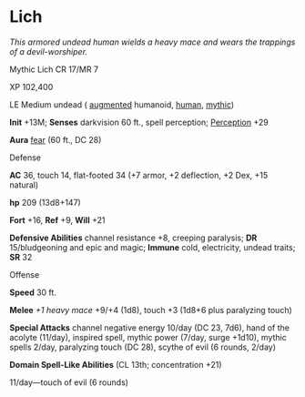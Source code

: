 # Lich

_This armored undead human wields a heavy mace and wears the trappings of a devil-worshiper._

Mythic Lich CR 17/MR 7

XP 102,400

LE Medium undead ( [augmented](monsters/creatureTypes.md#_augmented-subtype) humanoid, [human](monsters/creatureTypes.md#_human-subtype), [mythic](mythicAdventures/mythicMonsters.md#_mythic-subtype))

**Init** +13M; **Senses** darkvision 60 ft., spell perception; [Perception](skills/perception.md#_perception) +29

**Aura** [fear](monsters/universalMonsterRules.md#_fear) (60 ft., DC 28)

Defense

**AC** 36, touch 14, flat-footed 34 (+7 armor, +2 deflection, +2 Dex, +15 natural)

**hp** 209 (13d8+147)

**Fort** +16, **Ref** +9, **Will** +21

**Defensive Abilities** channel resistance +8, creeping paralysis; **DR** 15/bludgeoning and epic and magic; **Immune** cold, electricity, undead traits; **SR** 32

Offense

**Speed** 30 ft.

**Melee** _+1 heavy mace_ +9/+4 (1d8), touch +3 (1d8+6 plus paralyzing touch)

**Special Attacks** channel negative energy 10/day (DC 23, 7d6), hand of the acolyte (11/day), inspired spell, mythic power (7/day, surge +1d10), mythic spells 2/day, paralyzing touch (DC 28), scythe of evil (6 rounds, 2/day)

**Domain Spell-Like Abilities** (CL 13th; concentration +21)

11/day—touch of evil (6 rounds)

2/day—dispelling touch

**Cleric Spells Prepared** (CL 13th; concentration +21)

7th—_ [blasphemy](spells/blasphemy.md#_blasphemy)_D (DC 25), _ [destruction](spells/destruction.md#_destruction)_ (DC 27), _ [ethereal jaunt](spells/etherealJaunt.md#_ethereal-jaunt)_

6th—_ [antimagic field](spells/antimagicField.md#_antimagic-field)_D, _ [blade barrier](spells/bladeBarrier.md#_blade-barrier)_M (DC 24), _ [harm](spells/harm.md#_harm)_M (2, DC 26)

5th—_ [dispel good](spells/dispelGood.md#_dispel-good)_D, _ [flame strike](spells/flameStrike.md#_flame-strike)_M (DC 23), _ [greater command](spells/command.md#_command-greater)_ (DC 23), _ [slay living](spells/slayLiving.md#_slay-living)_ (2, DC 25)

4th—_ [chaos hammer](spells/chaosHammer.md#_chaos-hammer)_M (DC 22), _ [freedom of movement](spells/freedomOfMovement.md#_freedom-of-movement)_, _ [poison](spells/poison.md#_poison)_ (DC 24), _ [spell immunity](spells/spellImmunity.md#_spell-immunity)_, _ [unholy blight](spells/unholyBlight.md#_unholy-blight)_D, M (2, DC 22)

3rd—_ [bestow curse](spells/bestowCurse.md#_bestow-curse)_ (2, DC 23), _ [contagion](spells/contagion.md#_contagion)_ (DC 23)M, _ [dispel magic](spells/dispelMagic.md#_dispel-magic)_D, _ [invisibility purge](spells/invisibilityPurge.md#_invisibility-purge)_, _ [meld into stone](spells/meldIntoStone.md#_meld-into-stone)_, _ [protection from energy](spells/protectionFromEnergy.md#_protection-from-energy)_

2nd—_ [align weapon](spells/alignWeapon.md#_align-weapon)_D (evil only), _ [calm emotions](spells/calmEmotions.md#_calm-emotions)_ (DC 20), _ [darkness](spells/darkness.md#_darkness)_, _ [desecrate](spells/desecrate.md#_desecrate)_, _ [hold person](spells/holdPerson.md#_hold-person)_ (DC 20), _ [resist energy](spells/resistEnergy.md#_resist-energy)_, _ [spiritual weapon](spells/spiritualWeapon.md#_spiritual-weapon)_M

1st—_ [bane](magicItems/weapons.md#_weapons-bane)_ (DC 19), _ [cause fear](spells/causeFear.md#_cause-fear)_ (DC 21), _ [deathwatch](spells/deathwatch.md#_deathwatch)_, _ [entropic shield](spells/entropicShield.md#_entropic-shield)_, _ [identify](spells/identify.md#_identify)_D, _ [obscuring mist](spells/obscuringMist.md#_obscuring-mist)_ (2)

0 (at will)—_ [bleed](spells/bleed.md#_bleed)_ (DC 20), _ [detect magic](spells/detectMagic.md#_detect-magic)_, _ [purify food and drink](spells/purifyFoodAndDrink.md#_purify-food-and-drink)_, _ [read magic](spells/readMagic.md#_read-magic)_

**D** Domain spell; **Domains** Evil, Magic; **M** Mythic spell

Statistics

**Str** 8, **Dex** 14, **Con** —, **Int** 15, **Wis** 26, **Cha** 20

**Base Atk** +9; **CMB** +8; **CMD** 22

**Feats** [Combat Casting](feats.md#_combat-casting), [Craft Wondrous Item](feats.md#_craft-wondrous-item), [Extra Channel](feats.md#_extra-channel), [Improved Channel](mythicAdventures/mythicFeats.md#_improved-channel-mythic)M, [Improved Initiative](mythicAdventures/mythicFeats.md#_improved-initiative-mythic)M, [Iron Will](feats.md#_iron-will), Mythic Spell LoreB, [Spell Focus](feats.md#_spell-focus) (necromancy)M, [Toughness](mythicAdventures/mythicFeats.md#_toughness-mythic)M

**Skills** [Heal](skills/heal.md#_heal) +16, [Intimidate](skills/intimidate.md#_intimidate) +18, [Knowledge](skills/knowledge.md#_knowledge) (arcana, religion) +18, [Perception](skills/perception.md#_perception) +29, [Sense Motive](skills/senseMotive.md#_sense-motive) +27, [Spellcraft](skills/spellcraft.md#_spellcraft) +26, [Stealth](skills/stealth.md#_stealth) +9; **Racial Modifiers** +8 [Perception](skills/perception.md#_perception), +8 [Sense Motive](skills/senseMotive.md#_sense-motive), +8 [Spellcraft](skills/spellcraft.md#_spellcraft), +8 [Stealth](skills/stealth.md#_stealth)

**Languages** Abyssal, Common

**SQ** mythic phylactery, rejuvenation

**Combat Gear**

Ecology

**Environment** any

**Organization** solitary

**Treasure** NPC gear (_potions of [invisibility](spells/invisibility.md#_invisibility)_ [2], _+3 chain shirt_, _+1 heavy mace_, _ [amulet of natural armor](magicItems/wondrousItems.md#_amulet-of-natural-armor) +3_, _ [belt of incredible dexterity](magicItems/wondrousItems.md#_belt-of-incredible-dexterity) +2_, _ [cloak of resistance](magicItems/wondrousItems.md#_cloak-of-resistance) +3_, _ [headband of mental prowess](magicItems/wondrousItems.md#_headband-of-mental-prowess) +4_ [Wis, Cha], _ [ring of protection](magicItems/rings.md#_ring-of-protection) +2_, other treasure)

A mythic lich is an undead spellcaster who gave up standard mythic path abilities in favor of abilities that preserve her existence and enhance her unnatural power.

# Creating a Mythic Lich

"Mythic lich" is an acquired template that can be added to any creature with the lich template (referred to hereafter as the base lich). A mythic lich uses the base lich's stats and abilities except as noted here.

[**Mythic Subtype**](mythicAdventures/mythicMonsters.md#_mythic-subtype): A mythic lich gains the mythic subtype, with a rank equal to half the CR of the base lich. A mythic lich gains additional abilities depending on the base lich's CR instead of the mythic abilities it would get for having a rank. The mythic lich gains all other benefits of having the mythic subtype: ability score bonuses, bonus hit points, mythic feats, mythic power, natural armor bonus, and spell resistance increase (if any).

**CR** : Adjust the base lich's CR according to its mythic rank (this template doesn't increase the base lich's CR other than from the mythic rank). Note that a mythic lich's abilities on Table 6–1 depend on the base lich's CR, not the final CR of the mythic lich.

**Tier** : A lich with mythic tiers that becomes a mythic lich loses its tiers (and all abilities from those tiers) and gains abilities from the mythic lich template, according to the base lich's CR.

**Channel Resistance (Su)** : A mythic lich's channel resistance increases to +8. At 8th tier, it increases to +12. At 10th rank, the lich becomes immune to channeled energy from non-mythic sources (except when used to heal undead).

**Creeping Paralysis (Su)** : A creature that strikes a mythic lich with a natural weapon, unarmed strike, or non-reach manufactured weapon, or otherwise touches the lich must save or be affected by the lich's paralyzing touch ability. This triggers only once per round per creature.

**Mythic Phylactery (Su)** : A mythic lich's phylactery can't be harmed by non-mythic sources. At 8th rank, the phylactery becomes a minor artifact, and can be destroyed by only one specific method.

**Mythic Potency (Su)** : A mythic lich adds its rank to the save DCs for its fear aura and paralyzing touch abilities.

**Mythic Spells (Su)** : A mythic lich gains Mythic Spell Lore as a bonus feat. The lich has a pool of magical power it can draw upon for casting mythic spells. Up to twice per day, it can use this power to cast a mythic spell without expending any uses of mythic power.

**Spell Resistance (Su)** : A mythic lich gains spell resistance equal to 11 + the base lich's CR (before adding the lich's mythic rank to its SR from the mythic subtype).

**Augmented Spellcasting (Su)** : At 7th rank, a mythic lich selects one of the following archmage or hierophant abilities: [arcane surge](mythicAdventures/mythicHeroes/archmage.md#_arcane-surge), [inspired spell](mythicAdventures/mythicHeroes/hierophant.md#_inspired-spell), [recalled blessing](mythicAdventures/mythicHeroes/hierophant.md#-recalled-blessing), or [wild arcana](mythicAdventures/mythicHeroes/archmage.md#_wild-arcana). Once chosen, this selection can't be changed.

**Spell Perception (Su)** : At 7th rank, a mythic lich automatically notices spellcasting within 60 feet. The lich automatically pinpoints the location of the caster, identifies the spell being cast, and knows the intended target or area of the spell.

**Immediate Counterspell (Su)** : At 8th rank, a mythic lich can expend one use of mythic power as an immediate action to attempt to counter a spell. The lich must use a spell, spell slot, or dispel magic to counterspell as normal. This ability allows the lich to counterspell without first readying an action.

**Enhanced Spellcasting (Su)** : At 9th rank, a mythic lich gains the ability to treat its 1st-level spells like cantrips or orisons. If the mythic lich is a spontaneous caster, its 1st-level spells known don't consume spell slots and can be used again. If the mythic lich prepares spells, its 1st-level spell slots aren't expended when cast and can be used again. Using metamagic feats or other abilities that alter the spell slot of a spell aren't affected by this ability (for example, a quickened _ [magic missile](spells/magicMissile.md#_magic-missile)_ uses a 5th-level spell slot and is expended when cast).

**Sustained by Magic (Su)** At 9th rank, each time a mythic lich casts a spell it regains hit points equal to three times the level of the spell slot used to cast the spell.

**Formidable Animation (Su)** : At 10th rank, a mythic lich gains a +4 deflection bonus to AC and a +4 resistance bonus on saving throws. Any opponent attempting a dispel check against an effect on the lich rolls twice and uses the lower result. Anytime the lich attempts a dispel check, it rolls twice and uses the higher result.

[Mythic Lich Abilities]
| Base Lich's CR | Mythic Rank | Mythic Abilities |
| --- | --- | --- |
| 12–13 | 6th | Channel resistance +8, creeping paralysis, mythic phylactery, mythic potency, mythic spells, spell resistance |
| 14–15 | 7th | Augmented spellcasting, spell perception |
| 16–17 | 8th | Channel resistance +12, immediate counterspell |
| 18–19 | 9th | Enhanced spellcasting, sustained by magic |
| 20+ | 10th | Channel resistance (immunity), formidable animation |

